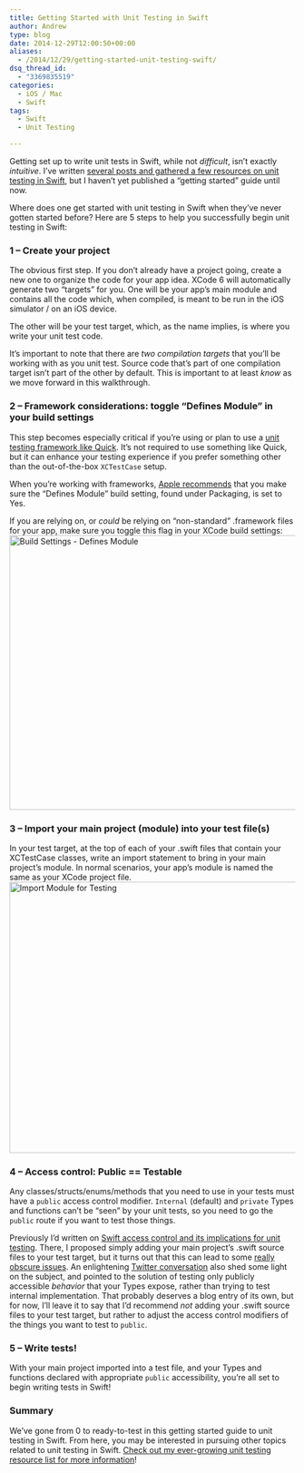 ```yaml
---
title: Getting Started with Unit Testing in Swift
author: Andrew
type: blog
date: 2014-12-29T12:00:50+00:00
aliases:
  - /2014/12/29/getting-started-unit-testing-swift/
dsq_thread_id:
  - "3369835519"
categories:
  - iOS / Mac
  - Swift
tags:
  - Swift
  - Unit Testing

---
```

Getting set up to write unit tests in Swift, while not _difficult_, isn&#8217;t exactly _intuitive_. I&#8217;ve written [several posts and gathered a few resources on unit testing in Swift][1], but I haven&#8217;t yet published a &#8220;getting started&#8221; guide until now.

Where does one get started with unit testing in Swift when they&#8217;ve never gotten started before? Here are 5 steps to help you successfully begin unit testing in Swift:

### 1 &#8211; Create your project

The obvious first step. If you don&#8217;t already have a project going, create a new one to organize the code for your app idea. XCode 6 will automatically generate two &#8220;targets&#8221; for you. One will be your app&#8217;s main module and contains all the code which, when compiled, is meant to be run in the iOS simulator / on an iOS device.

The other will be your test target, which, as the name implies, is where you write your unit test code.

It&#8217;s important to note that there are _two compilation targets_ that you&#8217;ll be working with as you unit test. Source code that&#8217;s part of one compilation target isn&#8217;t part of the other by default. This is important to at least _know_ as we move forward in this walkthrough.

### 2 &#8211; Framework considerations: toggle &#8220;Defines Module&#8221; in your build settings

This step becomes especially critical if you&#8217;re using or plan to use a [unit testing framework like Quick][2]. It&#8217;s not required to use something like Quick, but it can enhance your testing experience if you prefer something other than the out-of-the-box `XCTestCase` setup.

When you’re working with frameworks, [Apple recommends][3] that you make sure the &#8220;Defines Module&#8221; build setting, found under Packaging, is set to Yes.

If you are relying on, or _could_ be relying on &#8220;non-standard&#8221; .framework files for your app, make sure you toggle this flag in your XCode build settings:  
[<img src="http://www.andrewcbancroft.com/wp-content/uploads/2014/12/GetStartedWithUnitTesting_Swift_xcodeproj-1024x679.png" alt="Build Settings - Defines Module" width="730" height="484" class="alignnone size-large wp-image-10371" srcset="https://www.andrewcbancroft.com/wp-content/uploads/2014/12/GetStartedWithUnitTesting_Swift_xcodeproj-1024x679.png 1024w, https://www.andrewcbancroft.com/wp-content/uploads/2014/12/GetStartedWithUnitTesting_Swift_xcodeproj-300x199.png 300w, https://www.andrewcbancroft.com/wp-content/uploads/2014/12/GetStartedWithUnitTesting_Swift_xcodeproj-1200x796.png 1200w, https://www.andrewcbancroft.com/wp-content/uploads/2014/12/GetStartedWithUnitTesting_Swift_xcodeproj.png 1387w" sizes="(max-width: 730px) 100vw, 730px" />][4]

### 3 &#8211; Import your main project (module) into your test file(s)

In your test target, at the top of each of your .swift files that contain your XCTestCase classes, write an import statement to bring in your main project&#8217;s module. In normal scenarios, your app&#8217;s module is named the same as your XCode project file.  
[<img src="http://www.andrewcbancroft.com/wp-content/uploads/2014/12/GetStartedWithUnitTesting_SwiftTests_swift-1024x671.png" alt="Import Module for Testing" width="730" height="478" class="alignnone size-large wp-image-10381" srcset="https://www.andrewcbancroft.com/wp-content/uploads/2014/12/GetStartedWithUnitTesting_SwiftTests_swift-1024x671.png 1024w, https://www.andrewcbancroft.com/wp-content/uploads/2014/12/GetStartedWithUnitTesting_SwiftTests_swift-300x196.png 300w, https://www.andrewcbancroft.com/wp-content/uploads/2014/12/GetStartedWithUnitTesting_SwiftTests_swift-1200x786.png 1200w, https://www.andrewcbancroft.com/wp-content/uploads/2014/12/GetStartedWithUnitTesting_SwiftTests_swift.png 1393w" sizes="(max-width: 730px) 100vw, 730px" />][5]

<a id="public-testable"></a>

### 4 &#8211; Access control: Public == Testable

Any classes/structs/enums/methods that you need to use in your tests must have a `public` access control modifier. `Internal` (default) and `private` Types and functions can&#8217;t be &#8220;seen&#8221; by your unit tests, so you need to go the `public` route if you want to test those things.

Previously I&#8217;d written on [Swift access control and its implications for unit testing][6]. There, I proposed simply adding your main project&#8217;s .swift source files to your test target, but it turns out that this can lead to some [really obscure issues][7]. An enlightening [Twitter conversation][8] also shed some light on the subject, and pointed to the solution of testing only publicly accessible _behavior_ that your Types expose, rather than trying to test internal implementation. That probably deserves a blog entry of its own, but for now, I&#8217;ll leave it to say that I&#8217;d recommend _not_ adding your .swift source files to your test target, but rather to adjust the access control modifiers of the things you want to test to `public`.

### 5 &#8211; Write tests!

With your main project imported into a test file, and your Types and functions declared with appropriate `public` accessibility, you&#8217;re all set to begin writing tests in Swift!

### Summary

We&#8217;ve gone from 0 to ready-to-test in this getting started guide to unit testing in Swift. From here, you may be interested in pursuing other topics related to unit testing in Swift. [Check out my ever-growing unit testing resource list for more information][1]!

 [1]: http://www.andrewcbancroft.com/2014/12/19/swift-unit-testing-resources/
 [2]: https://github.com/Quick/Quick
 [3]: https://developer.apple.com/library/ios/documentation/Swift/Conceptual/BuildingCocoaApps/MixandMatch.html#//apple_ref/doc/uid/TP40014216-CH10-XID_88
 [4]: http://www.andrewcbancroft.com/wp-content/uploads/2014/12/GetStartedWithUnitTesting_Swift_xcodeproj.png
 [5]: http://www.andrewcbancroft.com/wp-content/uploads/2014/12/GetStartedWithUnitTesting_SwiftTests_swift.png
 [6]: http://www.andrewcbancroft.com/2014/07/22/swift-access-control-implications-for-unit-testing/
 [7]: https://github.com/Quick/Quick/issues/91
 [8]: https://twitter.com/modocache/status/549042409838219264